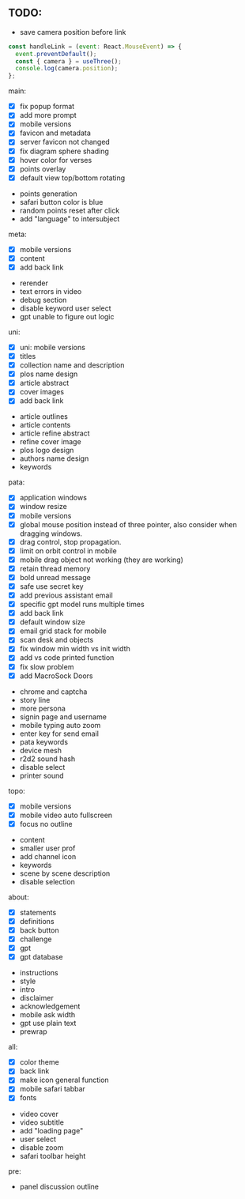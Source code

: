 ## TODO: 
- save camera position before link
```js
const handleLink = (event: React.MouseEvent) => {
  event.preventDefault();
  const { camera } = useThree();
  console.log(camera.position);
};
```

main:
- [x] fix popup format
- [x] add more prompt
- [x] mobile versions
- [x] favicon and metadata
- [x] server favicon not changed
- [x] fix diagram sphere shading
- [x] hover color for verses
- [x] points overlay
- [x] default view top/bottom rotating
- points generation
- safari button color is blue
- random points reset after click
- add "language" to intersubject

meta:
- [x] mobile versions
- [x] content
- [x] add back link
- rerender
- text errors in video
- debug section
- disable keyword user select
- gpt unable to figure out logic

uni:
- [x] uni: mobile versions
- [x] titles
- [x] collection name and description
- [x] plos name design
- [x] article abstract
- [x] cover images
- [x] add back link
- article outlines
- article contents
- article refine abstract
- refine cover image
- plos logo design
- authors name design
- keywords

pata:
- [x] application windows
- [x] window resize
- [x] mobile versions
- [x] global mouse position instead of three pointer, also consider when dragging windows.
- [x] drag control, stop propagation.
- [x] limit on orbit control in mobile
- [x] mobile drag object not working (they are working)
- [x] retain thread memory
- [x] bold unread message
- [x] safe use secret key
- [x] add previous assistant email
- [x] specific gpt model runs multiple times
- [x] add back link
- [x] default window size
- [x] email grid stack for mobile
- [x] scan desk and objects
- [x] fix window min width vs init width
- [x] add vs code printed function 
- [x] fix slow problem 
- [x] add MacroSock Doors
- chrome and captcha
- story line
- more persona
- signin page and username
- mobile typing auto zoom
- enter key for send email
- pata keywords
- device mesh
- r2d2 sound hash
- disable select
- printer sound

topo:
- [x] mobile versions
- [x] mobile video auto fullscreen
- [x] focus no outline
- content
- smaller user prof
- add channel icon
- keywords
- scene by scene description
- disable selection

about:
- [x] statements
- [x] definitions
- [x] back button
- [x] challenge
- [x] gpt
- [x] gpt database
- instructions
- style
- intro
- disclaimer
- acknowledgement
- mobile ask width
- gpt use plain text
- prewrap


all:
- [x] color theme
- [x] back link
- [x] make icon general function
- [x] mobile safari tabbar
- [x] fonts
- video cover
- video subtitle
- add "loading page"
- user select
- disable zoom
- safari toolbar height

pre:
- panel discussion outline
